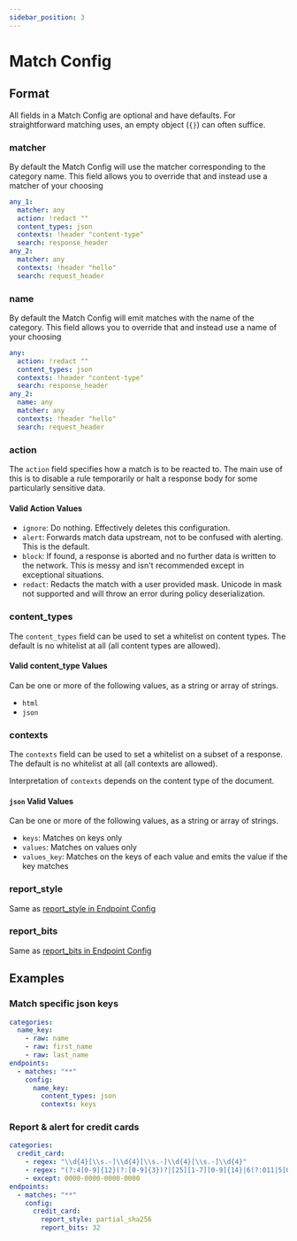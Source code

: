 ```yaml
---
sidebar_position: 3
---
```


# Match Config

## Format

All fields in a Match Config are optional and have defaults. For straightforward matching uses, an empty object (`{}`) can often suffice.

### matcher

By default the Match Config will use the matcher corresponding to the category name. This field allows you to override that and instead use a matcher of your choosing

```yaml
any_1:
  matcher: any
  action: !redact ""
  content_types: json
  contexts: !header "content-type"
  search: response_header
any_2:
  matcher: any
  contexts: !header "hello"
  search: request_header
```

### name

By default the Match Config will emit matches with the name of the category. This field allows you to override that and instead use a name of your choosing

```yaml
any:
  action: !redact ""
  content_types: json
  contexts: !header "content-type"
  search: response_header
any_2:
  name: any
  matcher: any
  contexts: !header "hello"
  search: request_header
```

### action

The `action` field specifies how a match is to be reacted to. The main use of this is to disable a rule temporarily or halt a response body for some particularly sensitive data.

#### Valid Action Values

* `ignore`: Do nothing. Effectively deletes this configuration.
* `alert`: Forwards match data upstream, not to be confused with alerting. This is the default.
* `block`: If found, a response is aborted and no further data is written to the network. This is messy and isn't recommended except in exceptional situations.
* `redact`: Redacts the match with a user provided mask. Unicode in mask not supported and will throw an error during policy deserialization.

### content_types

The `content_types` field can be used to set a whitelist on content types.
The default is no whitelist at all (all content types are allowed).

#### Valid content_type Values

Can be one or more of the following values, as a string or array of strings.

* `html`
* `json`

### contexts

The `contexts` field can be used to set a whitelist on a subset of a response.
The default is no whitelist at all (all contexts are allowed).

Interpretation of `contexts` depends on the content type of the document.

#### `json` Valid Values

Can be one or more of the following values, as a string or array of strings.

* `keys`: Matches on keys only
* `values`: Matches on values only
* `values_key`: Matches on the keys of each value and emits the value if the key matches

### report_style

Same as [report_style in Endpoint Config](Endpoint%20Config#report_style)

### report_bits

Same as [report_bits in Endpoint Config](Endpoint%20Config#report_bits)

## Examples

### Match specific json keys

```yaml
categories:
  name_key:
    - raw: name
    - raw: first_name
    - raw: last_name
endpoints:
  - matches: "**"
    config:
      name_key:
        content_types: json
        contexts: keys
```

### Report & alert for credit cards

```yaml
categories:
  credit_card:
    - regex: "\\d{4}[\\s.-]\\d{4}[\\s.-]\\d{4}[\\s.-]\\d{4}"
    - regex: "(?:4[0-9]{12}(?:[0-9]{3})?|[25][1-7][0-9]{14}|6(?:011|5[0-9][0-9])[0-9]{12}|3[47][0-9]{13}|3(?:0[0-5]|[68][0-9])[0-9]{11}|(?:2131|1800|35\\d{3})\\d{11})"
    - except: 0000-0000-0000-0000
endpoints:
  - matches: "**"
    config:
      credit_card:
        report_style: partial_sha256
        report_bits: 32
```
